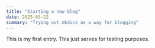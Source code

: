 ```yaml
---
title: "Starting a new blog"
date: 2025-03-22
summary: "Trying out mkdocs as a way for blogging"
---
```

This is my first entry. This just serves for testing purposes.